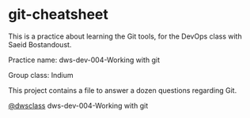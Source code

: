 # git-cheatsheet

This is a practice about learning the Git tools, for the DevOps class with Saeid Bostandoust.

Practice name: dws-dev-004-Working with git

Group class: Indium

This project contains a file to answer a dozen questions regarding Git.

[@dwsclass](https://github.com/dwsclass) dws-dev-004-Working with git
